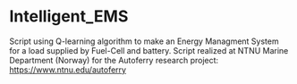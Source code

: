 # Intelligent_EMS
Script using Q-learning algorithm to make an Energy Managment System for a load supplied by Fuel-Cell and battery.
Script realized at NTNU Marine Department (Norway) for the Autoferry research project: https://www.ntnu.edu/autoferry
